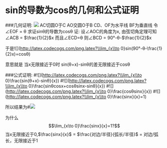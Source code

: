 # sin的导数为cos的几何和公式证明
###几何证明:
![](http://7xqhly.com1.z0.glb.clouddn.com/sincos.png)
AC切圆O于C
AO交圆O于B
CD、OF为水平线
BF为垂直线
令∠EOF = θ 求证sinθ的导数为cosθ
证:
设∠AOC的角度为x,
由弦切角定理可知∠ACB = $\frac{1}{2}$x
而且∠ECD=θ
则∠BCD = 90°-θ-$\frac{1}{2}$x

于是![](http://latex.codecogs.com/png.latex?\\lim_{x\\to 0}sin(90°-θ-\\frac{1}{2}x)=cosθ)

意思就是 当x无限接近于0时 sin(θ+x)-sinθ的差无限接近于cosθ

###公式证明:
#![](http://latex.codecogs.com/png.latex?\\lim_{x\\to 0}\\frac{sin(θ+x)-sinθ}{x})
#![](http://latex.codecogs.com/png.latex?\\lim_{x\\to 0}\\frac{sinθcosx+cosθsinx-sinθ}{x})
#![](http://latex.codecogs.com/png.latex?\\lim_{x\\to 0}\\frac{cosθsinx}{x})
#![](http://latex.codecogs.com/png.latex?\\lim_{x\\to 0}\\frac{sinx}{x}=1)

所以结果为#![](http://latex.codecogs.com/png.latex?\\cosx)

为什么$$\lim_{x\to 0}\frac{sinx}{x}=1?$$
当x无限接近于0,$\frac{sinx}{x}$ = $\frac{对边/半径}{弧长/半径}$ = 对边/弧长，无限接近于1



